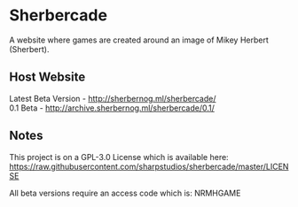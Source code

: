 # Sherbercade

A website where games are created around an image of Mikey Herbert (Sherbert).

## Host Website

Latest Beta Version - http://sherbernog.ml/sherbercade/<br>0.1 Beta - http://archive.sherbernog.ml/sherbercade/0.1/

## Notes

This project is on a GPL-3.0 License which is available here: https://raw.githubusercontent.com/sharpstudios/sherbercade/master/LICENSE

All beta versions require an access code which is: NRMHGAME
